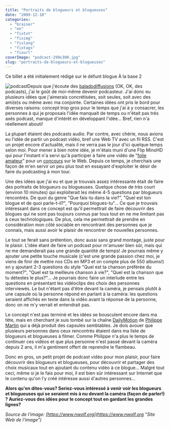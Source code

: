 ```yaml
---
title: "Portraits de blogueurs et blogueuses"
date: "2009-12-18"
categories: 
  - "brainer"
  - "en"
  - "fixtxt"
  - "fiximg"
  - "fixlang"
  - "fixtags"
  - "fixurl"
coverImage: "podcast-299x300.jpg"
slug: "portraits-de-blogueurs-et-blogueuses"
---
```


Ce billet a été initialement rédigé sur le défunt blogue À la base 2

![podcast](images/podcast-299x300.jpg "podcast")Depuis que j'écoute des [baladodiffusions](https://fr.wikipedia.org/wiki/Podcasting "Article sur Wikipedia concernant le podcasting") (OK, OK, des podcasts), j'ai le goût de moi-même devenir podcasteur. J'ai donc eu plusieurs idées que j'aimerais concrétisées, soit seules, soit avec des ami(e)s ou même avec ma conjointe. Certaines idées ont pris le bord pour diverses raisons: concept trop gros pour le temps que j'ai à y consacrer, les personnes à qui je proposais l'idée manquait de temps ou n'était pas très axés podcast, manque d'intérêt en développant l'idée... Bref, rien n'a réellement abouti!

La plupart étaient des podcasts audio. Par contre, avec chérie, nous avions eu l'idée de partir un podcast vidéo, bref une Web TV avec un fil RSS. C'est un projet encore d'actualité, mais il ne verra pas le jour d'ici quelque temps selon moi. Pour mener à bien notre idée, je m'étais muni d'une Flip MinoHD qui pour l'instant n'a servi qu'à participer à faire une vidéo de "[folie amateur](https://www.youtube.com/fredericharper#p/a/u/0/sgnuUhH5tE8 "Lien YouTube pour mon vidéo pour le concours Mentos")" pour un [concours](https://pourquevotremondetourneplusrond.ca/ "Site Web du concours Mentos") sur le Web. Depuis ce temps, je cherchais une façon de m'en servir un peu plus tout en essayant d'exploiter le désir de faire du podcasting à mon tour.

Une des idées que j'ai eu et que je trouvais assez intéressante était de faire des portraits de blogueurs ou blogueuses. Quelque chose de très court (environ 10 minutes) qui exploiterait les même 4-5 questions par blogueurs rencontrés. De quoi du genre "Que fais-tu dans la vie?", "Quel est ton blogue et de quoi parle-t-il?", "Pourquoi blogues-tu"... Ce que je trouvais intéressant dans ce concept est qu'il permettrait de faire découvrir des blogues qui ne sont pas toujours connus par tous tout en ne me limitant pas à ceux technologiques. De plus, cela me permettrait de prendre en considération mon côté sociable en rencontrant des personnes que je connais, mais aussi avoir le plaisir de rencontrer de nouvelles personnes.

Le tout se ferait sans prétention, donc aussi sans grand montage, juste pour le plaisir. L'idée étant de faire un podcast pour m'amuser bien sûr, mais qui ne me demanderait pas une grande quantité de temps! Je pourrais même y ajouter une petite touche musicale (c'est une grande passion chez moi, je viens de finir de mettre nos CDs en MP3 et on compte plus de 550 albums!) en y ajoutant 2-3 questions du style "Quel est ta chanson préférée du moment?", "Quel est ta meilleure chanson à vie?", "Quel est la chanson que tu détestes le plus?"... Je pourrais donc faire un interlude entre les questions en présentant les vidéoclips des choix des personnes interviewés. Le but n'étant pas d'être devant la caméra, je pensais plutôt à une capsule où la personne répond en parlant à la caméra: les questions seraient affichés en texte dans la vidéo avant la réponse de la personne, donc on ne m'y verrait et entendrait pas.

Le concept n'est pas terminé et les idées se bousculent encore dans ma tête, mais en cherchant je suis tombé sur la chaîne [DailyMotion](https://www.dailymotion.com/playlist/xr9h_pmartin_portraits-de-blogueurs-euses "Chaîne DailyMotion des portraits de blogueurs de Philippe Martin") de [Philippe Martin](https://www.nayezpaspeur.ca/blog/ "Blogue de Philippe Martin") qui a déjà produit des capsules semblables. Je dois avouer que plusieurs personnes dans ceux rencontrés étaient dans ma liste de blogueurs et blogueuses à filmer. Comme Philippe n'a plus le temps de continuer ces vidéos et que plus personne n'est passé devant la caméra depuis 2 ans, il m'a gentiment offert de reprendre le flambeau.

Donc en gros, un petit projet de podcast vidéo pour mon plaisir, pour faire découvrir des blogueurs et blogueuses, pour découvrir et partager des choix musicaux tout en ajoutant du contenu vidéo à ce blogue... Malgré tout ceci, même si je le fais pour moi, il est bien sûr intéressant sur Internet que le contenu qu'on l'y créé intéresse aussi d'autres personnes...

**Alors qu'en dites-vous? Seriez-vous intéressé à venir voir les blogueurs et blogueuses qui se seraient mis à nu devant la caméra (façon de parler!) ? Auriez-vous des idées pour le concept tout en gardant les grandes lignes?**

_Source de l'image: [https://www.nwolf.org](https://www.nwolf.org "Site Web de l'image")_
